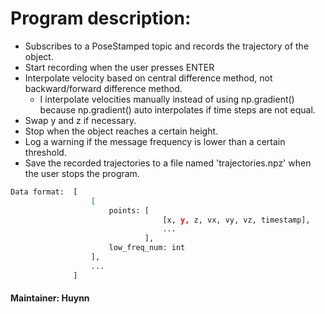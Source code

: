 # Program description:

- Subscribes to a PoseStamped topic and records the trajectory of the object.
- Start recording when the user presses ENTER
- Interpolate velocity based on central difference method, not backward/forward difference method.
    - I interpolate velocities manually instead of using np.gradient() because np.gradient() auto interpolates if time steps are not equal.
- Swap y and z if necessary.
- Stop when the object reaches a certain height.
- Log a warning if the message frequency is lower than a certain threshold.
- Save the recorded trajectories to a file named 'trajectories.npz' when the user stops the program.

```bash
Data format:  [  
                  [   
                      points: [
                                  [x, y, z, vx, vy, vz, timestamp], 
                                  ...
                              ], 
                      low_freq_num: int
                  ], 
                  ...
              ]
```

#### Maintainer: Huynn